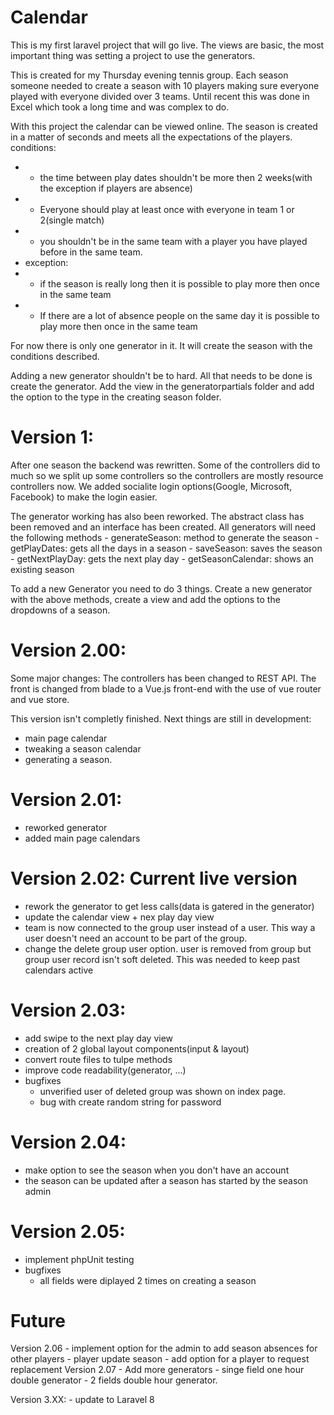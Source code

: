 # Calendar
This is my first laravel project that will go live. The views are basic, the most important thing was setting a project to use the generators. 

This is created for my Thursday evening tennis group. Each season someone needed to create a season with 10 players making sure everyone played with everyone divided over 3 teams. Until recent this was done in Excel which took a long time and was complex to do.

With this project the calendar can be viewed online. The season is created in a matter of seconds and meets all the expectations of the players.
conditions:
 * - the time between play dates shouldn't be more then 2 weeks(with the exception if players are absence)
 * - Everyone should play at least once with everyone in team 1 or 2(single match)
 * - you shouldn't be in the same team with a player you have played before in the same team.
 * exception:
 * - if the season is really long then it is possible to play more then once in the same team
 * - If there are a lot of absence people on the same day it is possible to play more then once in the same team
 
 For now there is only one generator in it. It will create the season with the conditions described. 

Adding a new generator shouldn't be to hard. All that needs to be done is create the generator. Add the view in the generatorpartials folder and add the option to the type in the creating season folder.

# Version 1: 
After one season the backend was rewritten. Some of the controllers did to much so we split up some controllers so the controllers are mostly resource controllers now. We added socialite login options(Google, Microsoft, Facebook) to make the login easier. 

The generator working has also been reworked. The abstract class has been removed and an interface has been created. 
All generators will need the following methods
    - generateSeason: method to generate the season
    - getPlayDates: gets all the days in a season
    - saveSeason: saves the season
    - getNextPlayDay: gets the next play day
    - getSeasonCalendar: shows an existing season

To add a new Generator you need to do 3 things. Create a new generator with the above methods, create a view and add the options to the dropdowns of a season. 

# Version 2.00: 
Some major changes: 
The controllers has been changed to REST API. The front is changed from blade to a Vue.js front-end with the use of vue router and vue store. 

This version isn't completly finished. Next things are still in development: 
- main page calendar
- tweaking a season calendar
- generating a season.

# Version 2.01: 
- reworked generator
- added main page calendars

# Version 2.02: Current live version
- rework the generator to get less calls(data is gatered in the generator)
- update the calendar view + nex play day view
- team is now connected to the group user instead of a user. This way a user doesn't need an account to be part of the group. 
- change the delete group user option. user is removed from group but group user record isn't soft deleted. This was needed to keep past calendars active

# Version 2.03: 
- add swipe to the next play day view
- creation of 2 global layout components(input & layout)
- convert route files to tulpe methods
- improve code readability(generator, ...)
- bugfixes
    - unverified user of deleted group was shown on index page.
    - bug with create random string for password

# Version 2.04: 
- make option to see the season when you don't have an account
- the season can be updated after a season has started by the season admin

# Version 2.05: 
- implement phpUnit testing
- bugfixes
    - all fields were diplayed 2 times on creating a season

# Future
Version 2.06
    - implement option for the admin to add season absences for other players
    - player update season
        - add option for a player to request replacement
Version 2.07
    - Add more generators
        - singe field one hour double generator
        - 2 fields double hour generator.

Version 3.XX: 
    - update to Laravel 8
    
